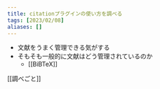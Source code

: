 ```yaml
---
title: citationプラグインの使い方を調べる
tags: [2023/02/08]
aliases: []
---
```


- 文献をうまく管理できる気がする
- そもそも一般的に文献はどう管理されているのか
	- [[BiBTeX]]

[[調べごと]]